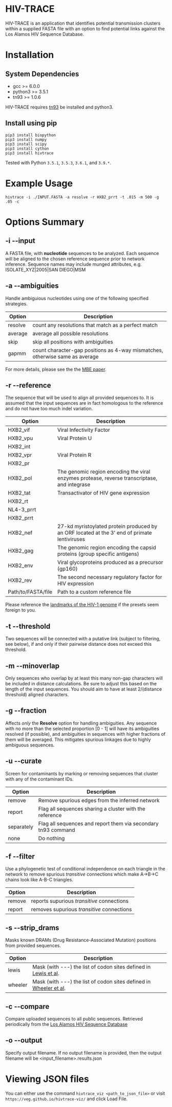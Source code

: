HIV-TRACE
==========

HIV-TRACE is an application that identifies potential transmission
clusters within a supplied FASTA file with an option to find
potential links against the Los Alamos HIV Sequence Database. 

# Installation

## System Dependencies

* gcc >= 6.0.0
* python3 >= 3.5.1
* tn93 >= 1.0.6

HIV-TRACE requires [tn93](https://github.com/veg/tn93) be installed and python3.

## Install using pip

```
pip3 install biopython
pip3 install numpy
pip3 install scipy
pip3 install cython
pip3 install hivtrace
```

Tested with Python `3.5.1`, `3.5.3`, `3.6.1`, and `3.9.*`.

# Example Usage

`hivtrace -i ./INPUT.FASTA -a resolve -r HXB2_prrt -t .015 -m 500 -g .05 -c`

# Options Summary

## -i --input

A FASTA file, with **nucleotide** sequences to be analyzed. Each sequence will
be aligned to the chosen reference sequence prior to network inference.
Sequence names may include munged attributes, 
e.g. ISOLATE_XYZ|2005|SAN DIEGO|MSM

## -a --ambiguities

Handle ambiguious nucleotides using one of the following specified strategies.

| Option    | Description                                                                  |
| --------- | --------------                                                               |
| resolve   | count any resolutions that match as a perfect match                          |
| average   | average all possible resolutions                                             |
| skip      | skip all positions with ambiguities                                          |
| gapmm     | count character-gap positions as 4-way mismatches, otherwise same as average |

For more details, please see the the [MBE paper](http://mbe.oxfordjournals.org/content/22/5/1208.short).

## -r --reference

The sequence that will be used to align all provided sequences to. It is assumed that
the input sequences are in fact homologous to the reference and do not have too
much indel variation.

| Option               | Description                                                                                  |
| ---------            | --------------                                                                               |
| HXB2_vif             | Viral Infectivity Factor                                                                     |
| HXB2_vpu             | Viral Protein U                                                                              |
| HXB2_int             |                                                                                              |
| HXB2_vpr             | Viral Protein R                                                                              |
| HXB2_pr              |                                                                                              |
| HXB2_pol             | The genomic region encoding the viral enzymes protease, reverse transcriptase, and integrase |
| HXB2_tat             | Transactivator of HIV gene expression                                                        |
| HXB2_rt              |                                                                                              |
| NL4-3_prrt           |                                                                                              |
| HXB2_prrt            |                                                                                              |
| HXB2_nef             | 27-kd myristoylated protein produced by an ORF located at the 3' end of primate lentiviruses |
| HXB2_gag             | The genomic region encoding the capsid proteins (group specific antigens)                    |
| HXB2_env             | Viral glycoproteins produced as a precursor (gp160)                                          |
| HXB2_rev             | The second necessary regulatory factor for HIV expression                                    |
| Path/to/FASTA/file   | Path to a custom reference file                                                              |

Please reference the [landmarks of the HIV-1 genome](http://www.hiv.lanl.gov/content/sequence/HIV/MAP/landmark.html) if the presets seem foreign to you.


## -t --threshold

Two sequences will be connected with a putative link (subject to filtering, see
below), if and only if their pairwise distance does not exceed this threshold.

## -m --minoverlap

Only sequences who overlap by at least this many non-gap characters will be
included in distance calculations. Be sure to adjust this based on the length
of the input sequences. You should aim to have at least 2/(distance threshold)
aligned characters.

## -g --fraction

Affects _only_ the **Resolve** option for handling ambiguities.
Any sequence with no more than the selected proportion [0 - 1] will have its
ambiguities resolved (if possible), and ambiguities in sequences with higher
fractions of them will be averaged. This mitigates spurious linkages due to
highly ambiguous sequences.

## -u --curate

Screen for contaminants by marking or removing sequences that cluster with any of the contaminant IDs.

| Option     | Description                                                     |
| ---------  | --------------                                                  |
| remove     | Remove spurious edges from the inferred network                 |
| report     | Flag all sequences sharing a cluster with the reference         |
| separately | Flag all sequences and report them via secondary tn93 command   |
| none       | Do nothing                                                      |



## -f --filter

Use a phylogenetic test of conditional independence on each triangle in the
network to remove spurious _transitive_ connections which make
A->B->C chains look like A-B-C triangles. 

| Option     | Description                                                     |
| ---------  | --------------                                                  |
| remove     | reports supurious _transitive_ connections                      |
| report     | removes supurious _transitive_ connections                      |


## -s --strip_drams

Masks known DRAMs (Drug Resistance-Associated Mutation) positions from provided sequences.

| Option    | Description                                                                                                                                      |
| --------- | --------------                                                                                                                                   |
| lewis     | Mask (with ---) the list of codon sites defined in [Lewis et al](http://journals.plos.org/plosmedicine/article?id=10.1371/journal.pmed.0050050). |
| wheeler   | Mask (with ---) the list of codon sites defined in [Wheeler et al](http://www.ncbi.nlm.nih.gov/pubmed/20395786).                                 |

 
## -c --compare

Compare uploaded sequences to all public sequences. 
Retrieved periodically from the [Los Alamos HIV Sequence Database](http://hiv.lanl.gov)

## -o --output
Specify output filename. If no output filename is provided, then the output filename will be <input_filename>.results.json


# Viewing JSON files
You can either use the command `hivtrace_viz <path_to_json_file>` or visit `https://veg.github.io/hivtrace-viz/` and click Load File.

